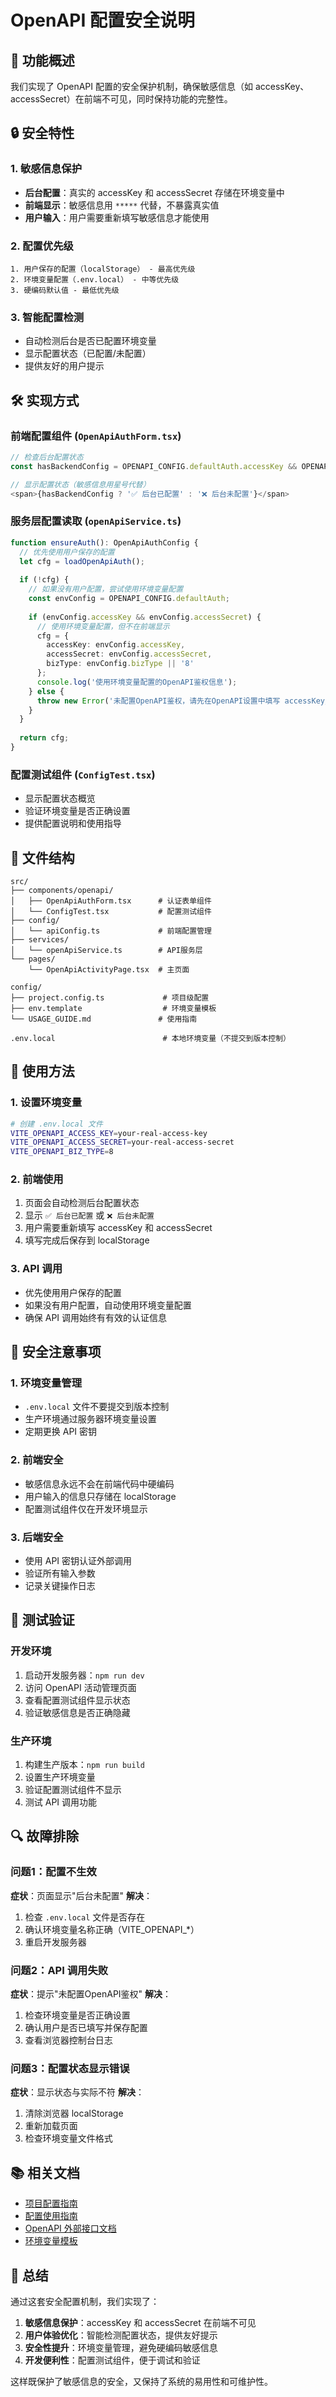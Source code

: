 # OpenAPI 配置安全说明

## 🎯 功能概述

我们实现了 OpenAPI 配置的安全保护机制，确保敏感信息（如 accessKey、accessSecret）在前端不可见，同时保持功能的完整性。

## 🔒 安全特性

### 1. 敏感信息保护
- **后台配置**：真实的 accessKey 和 accessSecret 存储在环境变量中
- **前端显示**：敏感信息用 `*****` 代替，不暴露真实值
- **用户输入**：用户需要重新填写敏感信息才能使用

### 2. 配置优先级
```
1. 用户保存的配置（localStorage） - 最高优先级
2. 环境变量配置（.env.local） - 中等优先级  
3. 硬编码默认值 - 最低优先级
```

### 3. 智能配置检测
- 自动检测后台是否已配置环境变量
- 显示配置状态（已配置/未配置）
- 提供友好的用户提示

## 🛠️ 实现方式

### 前端配置组件 (`OpenApiAuthForm.tsx`)
```typescript
// 检查后台配置状态
const hasBackendConfig = OPENAPI_CONFIG.defaultAuth.accessKey && OPENAPI_CONFIG.defaultAuth.accessSecret;

// 显示配置状态（敏感信息用星号代替）
<span>{hasBackendConfig ? '✅ 后台已配置' : '❌ 后台未配置'}</span>
```

### 服务层配置读取 (`openApiService.ts`)
```typescript
function ensureAuth(): OpenApiAuthConfig {
  // 优先使用用户保存的配置
  let cfg = loadOpenApiAuth();
  
  if (!cfg) {
    // 如果没有用户配置，尝试使用环境变量配置
    const envConfig = OPENAPI_CONFIG.defaultAuth;
    
    if (envConfig.accessKey && envConfig.accessSecret) {
      // 使用环境变量配置，但不在前端显示
      cfg = {
        accessKey: envConfig.accessKey,
        accessSecret: envConfig.accessSecret,
        bizType: envConfig.bizType || '8'
      };
      console.log('使用环境变量配置的OpenAPI鉴权信息');
    } else {
      throw new Error('未配置OpenAPI鉴权，请先在OpenAPI设置中填写 accessKey/accessSecret/bizType');
    }
  }
  
  return cfg;
}
```

### 配置测试组件 (`ConfigTest.tsx`)
- 显示配置状态概览
- 验证环境变量是否正确设置
- 提供配置说明和使用指导

## 📁 文件结构

```
src/
├── components/openapi/
│   ├── OpenApiAuthForm.tsx      # 认证表单组件
│   └── ConfigTest.tsx           # 配置测试组件
├── config/
│   └── apiConfig.ts             # 前端配置管理
├── services/
│   └── openApiService.ts        # API服务层
└── pages/
    └── OpenApiActivityPage.tsx  # 主页面

config/
├── project.config.ts             # 项目级配置
├── env.template                  # 环境变量模板
└── USAGE_GUIDE.md               # 使用指南

.env.local                        # 本地环境变量（不提交到版本控制）
```

## 🔧 使用方法

### 1. 设置环境变量
```bash
# 创建 .env.local 文件
VITE_OPENAPI_ACCESS_KEY=your-real-access-key
VITE_OPENAPI_ACCESS_SECRET=your-real-access-secret
VITE_OPENAPI_BIZ_TYPE=8
```

### 2. 前端使用
1. 页面会自动检测后台配置状态
2. 显示 `✅ 后台已配置` 或 `❌ 后台未配置`
3. 用户需要重新填写 accessKey 和 accessSecret
4. 填写完成后保存到 localStorage

### 3. API 调用
- 优先使用用户保存的配置
- 如果没有用户配置，自动使用环境变量配置
- 确保 API 调用始终有有效的认证信息

## 🚨 安全注意事项

### 1. 环境变量管理
- `.env.local` 文件不要提交到版本控制
- 生产环境通过服务器环境变量设置
- 定期更换 API 密钥

### 2. 前端安全
- 敏感信息永远不会在前端代码中硬编码
- 用户输入的信息只存储在 localStorage
- 配置测试组件仅在开发环境显示

### 3. 后端安全
- 使用 API 密钥认证外部调用
- 验证所有输入参数
- 记录关键操作日志

## 🧪 测试验证

### 开发环境
1. 启动开发服务器：`npm run dev`
2. 访问 OpenAPI 活动管理页面
3. 查看配置测试组件显示状态
4. 验证敏感信息是否正确隐藏

### 生产环境
1. 构建生产版本：`npm run build`
2. 设置生产环境变量
3. 验证配置测试组件不显示
4. 测试 API 调用功能

## 🔍 故障排除

### 问题1：配置不生效
**症状**：页面显示"后台未配置"
**解决**：
1. 检查 `.env.local` 文件是否存在
2. 确认环境变量名称正确（VITE_OPENAPI_*）
3. 重启开发服务器

### 问题2：API 调用失败
**症状**：提示"未配置OpenAPI鉴权"
**解决**：
1. 检查环境变量是否正确设置
2. 确认用户是否已填写并保存配置
3. 查看浏览器控制台日志

### 问题3：配置状态显示错误
**症状**：显示状态与实际不符
**解决**：
1. 清除浏览器 localStorage
2. 重新加载页面
3. 检查环境变量文件格式

## 📚 相关文档

- [项目配置指南](../config/README.md)
- [配置使用指南](../config/USAGE_GUIDE.md)
- [OpenAPI 外部接口文档](./openapi-external-api.md)
- [环境变量模板](../config/env.template)

## 🎉 总结

通过这套安全配置机制，我们实现了：

1. **敏感信息保护**：accessKey 和 accessSecret 在前端不可见
2. **用户体验优化**：智能检测配置状态，提供友好提示
3. **安全性提升**：环境变量管理，避免硬编码敏感信息
4. **开发便利性**：配置测试组件，便于调试和验证

这样既保护了敏感信息的安全，又保持了系统的易用性和可维护性。
